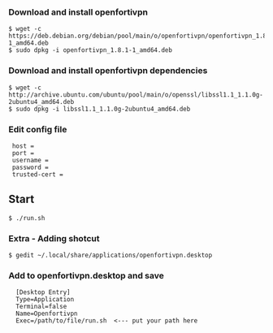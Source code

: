 ### Download and install openfortivpn

```
$ wget -c https://deb.debian.org/debian/pool/main/o/openfortivpn/openfortivpn_1.8.1-1_amd64.deb
$ sudo dpkg -i openfortivpn_1.8.1-1_amd64.deb
```

### Download and install openfortivpn dependencies
```
$ wget -c http://archive.ubuntu.com/ubuntu/pool/main/o/openssl/libssl1.1_1.1.0g-2ubuntu4_amd64.deb
$ sudo dpkg -i libssl1.1_1.1.0g-2ubuntu4_amd64.deb
```

### Edit config file
```
 host = 
 port = 
 username = 
 password = 
 trusted-cert =
```

## Start
```
$ ./run.sh
```






### Extra - Adding shotcut

```
$ gedit ~/.local/share/applications/openfortivpn.desktop
```

### Add to openfortivpn.desktop and save
```
  [Desktop Entry]
  Type=Application
  Terminal=false
  Name=Openfortivpn
  Exec=/path/to/file/run.sh  <--- put your path here
```

